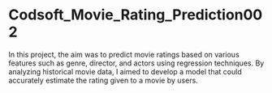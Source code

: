 # Codsoft_Movie_Rating_Prediction002
In this project, the aim was to predict movie ratings based on various features such as genre, director, and actors using regression techniques. By analyzing historical movie data, I aimed to develop a model that could accurately estimate the rating given to a movie by users.
